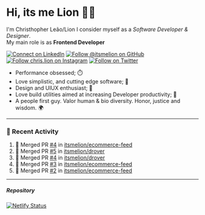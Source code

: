 # Hi, its me Lion 👋🦁

I'm Christhopher Leão/Lion
I consider myself as a _Software Developer & Designer_.<br/>My main role is as <b>Frontend Developer</b>
<br />

[![Connect on LinkedIn](https://img.shields.io/badge/--linkedin?label=LinkedIn&logo=LinkedIn&style=social)](https://www.linkedin.com/in/chrislion)
[![Follow @itsmelion on GitHub](https://img.shields.io/github/followers/itsmelion?label=follow%20%40itsmeLion&style=social)](https://github.com/itsmelion)
[![Follow chris.lion on Instagram](https://img.shields.io/badge/--instagram?label=@chris.lion&logo=Instagram&style=social)](https://instagram.com/chris.lion)
[![Follow on Twitter](https://img.shields.io/badge/--twitter?label=@ChrisLion_me&logo=Twitter&style=social)](https://twitter.com/chrislion_me)

- Performance obsessed; ⏱️
- Love simplistic, and cutting edge software; 📆
- Design and UIUX enthusiast; 🎨
- Love build utilities aimed at increasing Developer productivity; 🧰
- A people first guy. Valor human & bio diversity. Honor, justice and wisdom. 🌍

---
### 📰 Recent Activity

<!--START_SECTION:activity-->
1. 🎉 Merged PR [#4](https://github.com/itsmelion/ecommerce-feed/pull/4) in [itsmelion/ecommerce-feed](https://github.com/itsmelion/ecommerce-feed)
2. 🎉 Merged PR [#5](https://github.com/itsmelion/drover/pull/5) in [itsmelion/drover](https://github.com/itsmelion/drover)
3. 🎉 Merged PR [#4](https://github.com/itsmelion/drover/pull/4) in [itsmelion/drover](https://github.com/itsmelion/drover)
4. 🎉 Merged PR [#3](https://github.com/itsmelion/ecommerce-feed/pull/3) in [itsmelion/ecommerce-feed](https://github.com/itsmelion/ecommerce-feed)
5. 🎉 Merged PR [#2](https://github.com/itsmelion/ecommerce-feed/pull/2) in [itsmelion/ecommerce-feed](https://github.com/itsmelion/ecommerce-feed)
<!--END_SECTION:activity-->

___

##### Repository
[![Netlify Status](https://api.netlify.com/api/v1/badges/9e2e6136-1ab9-42fc-8d4e-188512d5d841/deploy-status)](https://app.netlify.com/sites/lion-portfolio/deploys)

